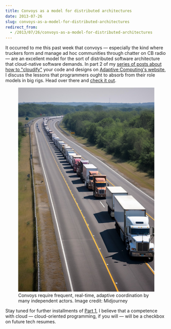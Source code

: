 ```yaml
---
title: Convoys as a model for distributed architectures
date: 2013-07-26
slug: convoys-as-a-model-for-distributed-architectures
redirect_from:
  - /2013/07/26/convoys-as-a-model-for-distributed-architectures
---
```


It occurred to me this past week that convoys &mdash; especially the kind where truckers form and manage ad hoc communities through chatter on CB radio &mdash; are an excellent model for the sort of distributed software architecture that cloud-native software demands. In part 2 of my <a title="cloudify series" href="../../../category/cloudify">series of posts about how to "cloudify"</a> your code and designs on <a title="Adaptive Computing" href="http://www.adaptivecomputing.com" target="_blank">Adaptive Computing's website</a>, I discuss the lessons that programmers ought to absorb from their role models in big rigs. Head over there and <a title="cloudify with CB radio" href="http://www.adaptivecomputing.com/blog-cloud/how-to-cloudify-your-software-part-2-get-out-your-cb/" target="_blank">check it out</a>.

<figure><img src="assets/convoy.jpg" /><figcaption>Convoys require frequent, real-time, adaptive coordination by many independent actors. Image credit: Midjourney</figcaption></figure>

Stay tuned for further installments of <a title="Cloudify software designs" href="programmers-learn-how-to-cloudify.md">Part 1</a>, I believe that a competence with cloud &mdash; cloud-oriented programming, if you will &mdash; will be a checkbox on future tech resumes.